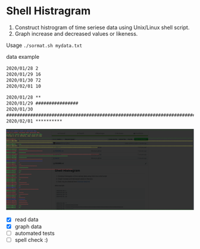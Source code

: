 # Shell Histragram

1. Construct histrogram of time seriese data using Unix/Linux shell script.
1. Graph increase and decreased values or likeness.

Usage `./sormat.sh mydata.txt`

data example

```data
2020/01/28 2
2020/01/29 16
2020/01/30 72
2020/02/01 10
```

```data
2020/01/28 **
2020/01/29 ################
2020/01/30 ########################################################################
2020/02/01 **********
```

![alt text](Screenshot_20200512_132341.png)

- [x] read data
- [x] graph data
- [ ] automated tests
- [ ] spell check :)
